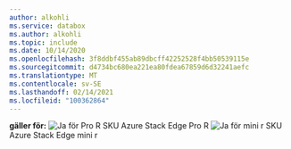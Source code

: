 ```yaml
---
author: alkohli
ms.service: databox
ms.author: alkohli
ms.topic: include
ms.date: 10/14/2020
ms.openlocfilehash: 3f8ddbf455ab89dbcff42252528f4bb50539115e
ms.sourcegitcommit: d4734bc680ea221ea80fdea67859d6d32241aefc
ms.translationtype: MT
ms.contentlocale: sv-SE
ms.lasthandoff: 02/14/2021
ms.locfileid: "100362864"
---
```

**gäller för:** ![ Ja för Pro R SKU ](media\azure-stack-edge-applies-to-skus\yes.png) Azure Stack Edge Pro R ![ Ja för mini r SKU ](media\azure-stack-edge-applies-to-skus\yes.png) Azure Stack Edge mini r &nbsp; &nbsp; &nbsp; &nbsp; &nbsp; &nbsp; &nbsp; &nbsp; &nbsp; &nbsp; &nbsp; &nbsp; &nbsp;&nbsp;  &nbsp;
